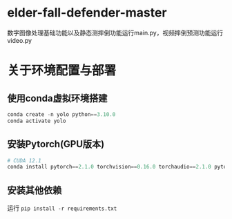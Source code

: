 # elder-fall-defender-master

数字图像处理基础功能以及静态测摔倒功能运行main.py，视频摔倒预测功能运行video.py

# 关于环境配置与部署
## 使用conda虚拟环境搭建
```python
conda create -n yolo python==3.10.0
conda activate yolo
```
## 安装Pytorch(GPU版本)
```python
# CUDA 12.1
conda install pytorch==2.1.0 torchvision==0.16.0 torchaudio==2.1.0 pytorch-cuda=12.1 -c pytorch -c nvidia
```

## 安装其他依赖
运行 `pip install -r requirements.txt`




